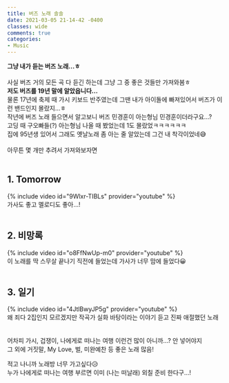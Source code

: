 ```yaml
---
title: 버즈 노래 솔솔 
date: 2021-03-05 21-14-42 -0400
classes: wide
comments: true
categories:
- Music
---
```

**그냥 내가 듣는 버즈 노래...ㅎ**    
<br>
사실 버즈 거의 모든 곡 다 듣긴 하는데 그냥 그 중 좋은 것들만 가져와봄ㅎ    
**저도 버즈를 19년 말에 알았읍니다...**     
물론 17년에 축제 때 가시 키보드 반주였는데 그땐 내가 아이돌에 빠져있어서 버즈가 이런 밴드인지 몰랐지...ㅎ    
작년에 버즈 노래 들으면서 알고보니 버즈 민경훈이 아는형님 민경훈이더라구요...?     
고딩 때 구오빠들(?) 아는형님 나올 때 봤었는데 1도 몰랐었ㅋㅋㅋㅋㅋㅋ    
집에 95년생 있어서 그래도 옛날노래 좀 아는 줄 알았는데 그건 내 착각이었네😅    
<br>
아무튼 몇 개만 추려서 가져와보자면    
<br>
## 1. Tomorrow    
{% include video id="9Wlxr-TIBLs" provider="youtube" %}    
가사도 좋고 멜로디도 좋아...!    
<br>
## 2. 비망록   
{% include video id="o8FfNwUp-m0" provider="youtube" %}    
이 노래를 딱 스무살 끝나기 직전에 들었는데 가사가 너무 맘에 들었다😀    
<br>
## 3. 일기
{% include video id="4JtlBwyJP5g" provider="youtube" %}    
왜 죄다 2집인지 모르겠지만 작곡가 실화 바탕이라는 이야기 듣고 진짜 애절했던 노래    
<br><br>
어차피 가시, 겁쟁이, 나에게로 떠나는 여행 이런건 많이 아니까...? 안 넣어야지    
그 외에 거짓말, My Love, 벌, 미완예찬 등 좋은 노래 많음!    

적고 나니까 노래방 너무 가고싶다😥    
누가 나에게로 떠나는 여행 부르면 이미 (나는 떠날래) 외칠 준비 한다구...!
